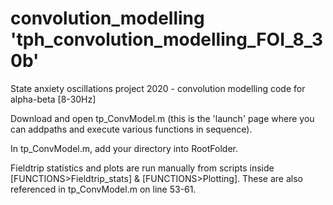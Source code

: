 # convolution_modelling 'tph_convolution_modelling_FOI_8_30b'
State anxiety oscillations project 2020 - convolution modelling code for alpha-beta [8-30Hz]

Download and open tp_ConvModel.m (this is the 'launch' page where you can addpaths and execute various functions in sequence). 

In tp_ConvModel.m,  add your directory into RootFolder. 

Fieldtrip statistics and plots are run manually from scripts inside [FUNCTIONS>Fieldtrip_stats] & [FUNCTIONS>Plotting]. These are also referenced in tp_ConvModel.m on line 53-61. 

